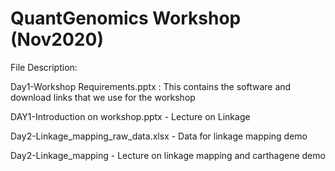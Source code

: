 # QuantGenomics Workshop (Nov2020)
File Description:

Day1-Workshop Requirements.pptx : This contains the software and download links that we use for the workshop

DAY1-Introduction on workshop.pptx - Lecture on Linkage

Day2-Linkage_mapping_raw_data.xlsx - Data for linkage mapping demo

Day2-Linkage_mapping - Lecture on linkage mapping and carthagene demo
